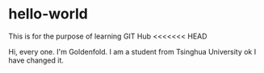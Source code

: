 # hello-world
This is for the purpose of learning GIT Hub
<<<<<<< HEAD

Hi, every one. I'm Goldenfold.
I am a student from Tsinghua University
ok I have changed it.